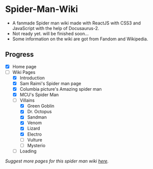 # Spider-Man-Wiki
- A fanmade Spider man wiki made with ReactJS with CSS3 and JavaScript with the help of Docusaurus-2.
- Not ready yet. will be finished soon...
- Some information on the wiki are got from Fandom and Wikipedia.

## Progress
- [x] Home page
- [ ] Wiki Pages
  - [x] Introduction
  - [x] Sam Raimi's Spider man page
  - [x] Columbia picture's Amazing spider man
  - [x] MCU's Spider Man
  - [ ] Villains
    - [x] Green Goblin
    - [x] Dr. Octopus
    - [x] Sandman
    - [x] Venom
    - [x] Lizard
    - [x] Electro 
    - [ ] Vulture
    - [ ] Mysterio
  - [ ] Loading

*Suggest more pages for this spider man wiki [here](https://github.com/RedEdge967/Spider-Man-Wiki/issues/new).*
